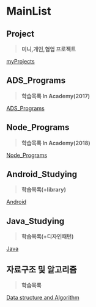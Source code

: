 # MainList

## Project

> __미니,개인,협업 프로젝트__

[myProjects](https://github.com/youjisang/MyProjects.git)

## ADS_Programs

> __학습목록 In Academy(2017)__ 

[ADS_Programs](https://github.com/youjisang/ADS_Programs.git)

## Node_Programs

> __학습목록 In Academy(2018)__

[Node_Programs](https://github.com/youjisang/Node_Programs.git)

## Android_Studying

> __학습목록(+library)__

[Android](https://github.com/youjisang/Android_studying.git)

## Java_Studying

> __학습목록(+디자인패턴)__

[Java](https://github.com/youjisang/Java_studying.git)


## 자료구조 및 알고리즘

> __학습목록__

[Data structure and Algorithm](https://github.com/youjisang/DataStructure_Algorithm.git)

